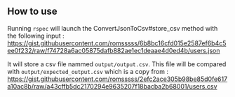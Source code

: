 ## How to use

Running `rspec` will launch the ConvertJsonToCsv#store_csv method with the following input :
https://gist.githubusercontent.com/romsssss/6b8bc16cfd015e2587ef6b4c5ee0f232/raw/f74728a6ac05875dafb882ae1ec1deaae4d0ed4b/users.json

It will store a csv file nammed `output/output.csv`. This file will be compared with `output/expected_output.csv` which is a copy from :
https://gist.githubusercontent.com/romsssss/2efc2ace305b98be85d0fe617a10ac8b/raw/a43cffb5dc2170294e9635207f18bacba2b68001/users.csv
